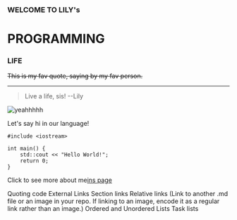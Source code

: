 ### WELCOME TO LILY's
# PROGRAMMING 
### LIFE

~~This is my fav quote, saying by my fav person.~~	

---
> 	Live a life,  sis!
> --Lily


![yeahhhhh](https://s3.ifanr.com/wp-content/uploads/2017/10/0-20.jpg)


Let's say hi in our language!
```
#include <iostream>

int main() {
    std::cout << "Hello World!";
    return 0;
}
```

Click to see more about me[ins page](https://www.instagram.com/loveureverthing/)

Quoting code
External Links
Section links
Relative links (Link to another .md file or an image in your repo. If linking to an image, encode it as a regular link rather than an image.)
Ordered and Unordered Lists
Task lists
